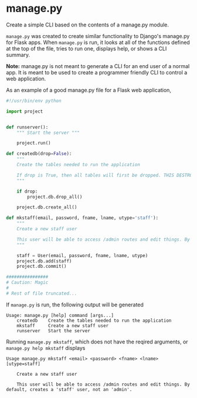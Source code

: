 manage.py
=========

Create a simple CLI based on the contents of a manage.py module.

`manage.py` was created to create similar functionality to Django's manage.py for Flask apps. When `manage.py` is run, it looks at all of the functions defined at the top of the file, tries to run one, displays help, or shows a CLI summary.

**Note:** manage.py is not meant to generate a CLI for an end user of a normal app. It is meant to be used to create a programmer friendly CLI to control a web application.

As an example of a good manage.py file for a Flask web application,

````python
#!/usr/bin/env python

import project


def runserver():
    """ Start the server """

    project.run()

def createdb(drop=False):
    """
    Create the tables needed to run the application

    If drop is True, then all tables will first be dropped. THIS DESTROYS ALL DATA IN THE DATABASE.
    """

    if drop:
        project.db.drop_all()

    project.db.create_all()

def mkstaff(email, password, fname, lname, utype='staff'):
    """
    Create a new staff user

    This user will be able to access /admin routes and edit things. By default, creates a 'staff' user, not an 'admin'.
    """

    staff = User(email, password, fname, lname, utype)
    project.db.add(staff)
    project.db.commit()

################
# Caution: Magic
#
# Rest of file truncated...
````

If `manage.py` is run, the following output will be generated

````
Usage: manage.py [help] command [args...]
    createdb    Create the tables needed to run the application
    mkstaff     Create a new staff user
    runserver   Start the server
````

Running `manage.py mkstaff`, which does not have the reqired arguments, or `manage.py help mkstaff` displays

````
Usage manage.py mkstaff <email> <password> <fname> <lname> [utype=staff]

    Create a new staff user

    This user will be able to access /admin routes and edit things. By default, creates a 'staff' user, not an 'admin'.
````
